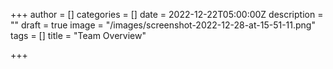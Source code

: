 +++
author = []
categories = []
date = 2022-12-22T05:00:00Z
description = ""
draft = true
image = "/images/screenshot-2022-12-28-at-15-51-11.png"
tags = []
title = "Team Overview"

+++
